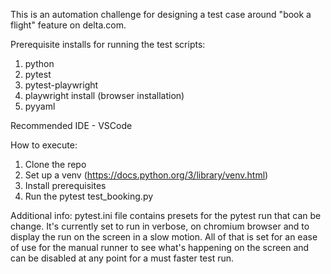This is an automation challenge for designing a test case around "book a flight" feature on delta.com.

Prerequisite installs for running the test scripts:
 1. python
 2. pytest
 3. pytest-playwright
 4. playwright install (browser installation)
 5. pyyaml

Recommended IDE - VSCode

How to execute:
 1. Clone the repo
 2. Set up a venv (https://docs.python.org/3/library/venv.html)
 3. Install prerequisites
 4. Run the pytest test_booking.py

Additional info: 
pytest.ini file contains presets for the pytest run that can be change. It's currently set to run in verbose, on chromium browser and to display the run on the screen in a slow motion.
All of that is set for an ease of use for the manual runner to see what's happening on the screen and can be disabled at any point for a must faster test run.

